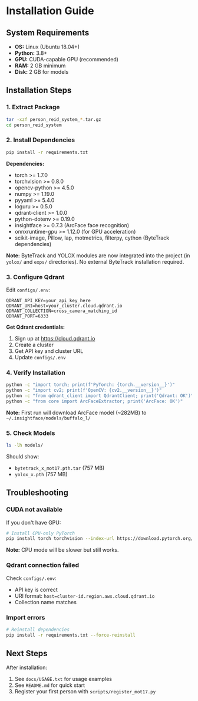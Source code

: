 # Installation Guide

## System Requirements

- **OS:** Linux (Ubuntu 18.04+)
- **Python:** 3.8+
- **GPU:** CUDA-capable GPU (recommended)
- **RAM:** 2 GB minimum
- **Disk:** 2 GB for models

## Installation Steps

### 1. Extract Package

```bash
tar -xzf person_reid_system_*.tar.gz
cd person_reid_system
```

### 2. Install Dependencies

```bash
pip install -r requirements.txt
```

**Dependencies:**
- torch >= 1.7.0
- torchvision >= 0.8.0
- opencv-python >= 4.5.0
- numpy >= 1.19.0
- pyyaml >= 5.4.0
- loguru >= 0.5.0
- qdrant-client >= 1.0.0
- python-dotenv >= 0.19.0
- insightface >= 0.7.3 (ArcFace face recognition)
- onnxruntime-gpu >= 1.12.0 (for GPU acceleration)
- scikit-image, Pillow, lap, motmetrics, filterpy, cython (ByteTrack dependencies)

**Note:** ByteTrack and YOLOX modules are now integrated into the project (in `yolox/` and `exps/` directories). No external ByteTrack installation required.

### 3. Configure Qdrant

Edit `configs/.env`:

```env
QDRANT_API_KEY=your_api_key_here
QDRANT_URI=host=your_cluster.cloud.qdrant.io
QDRANT_COLLECTION=cross_camera_matching_id
QDRANT_PORT=6333
```

**Get Qdrant credentials:**
1. Sign up at https://cloud.qdrant.io
2. Create a cluster
3. Get API key and cluster URL
4. Update `configs/.env`

### 4. Verify Installation

```bash
python -c "import torch; print(f'PyTorch: {torch.__version__}')"
python -c "import cv2; print(f'OpenCV: {cv2.__version__}')"
python -c "from qdrant_client import QdrantClient; print('Qdrant: OK')"
python -c "from core import ArcFaceExtractor; print('ArcFace: OK')"
```

**Note:** First run will download ArcFace model (~282MB) to `~/.insightface/models/buffalo_l/`

### 5. Check Models

```bash
ls -lh models/
```

Should show:
- `bytetrack_x_mot17.pth.tar` (757 MB)
- `yolox_x.pth` (757 MB)

## Troubleshooting

### CUDA not available

If you don't have GPU:
```bash
# Install CPU-only PyTorch
pip install torch torchvision --index-url https://download.pytorch.org/whl/cpu
```

**Note:** CPU mode will be slower but still works.

### Qdrant connection failed

Check `configs/.env`:
- API key is correct
- URI format: `host=cluster-id.region.aws.cloud.qdrant.io`
- Collection name matches

### Import errors

```bash
# Reinstall dependencies
pip install -r requirements.txt --force-reinstall
```

## Next Steps

After installation:
1. See `docs/USAGE.txt` for usage examples
2. See `README.md` for quick start
3. Register your first person with `scripts/register_mot17.py`

